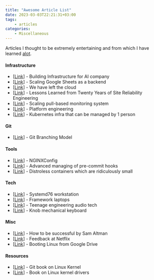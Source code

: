 ```yaml
---
title: "Awesome Article List"
date: 2023-03-03T22:21:31+03:00
tags:
    - articles
categories:
    - Miscellaneous
---
```


Articles I thought to be extremely entertaining and 
from which I have learned [alot](https://hyperboleandahalf.blogspot.com/2010/04/alot-is-better-than-you-at-everything.html).

#### Infrastructure
- [[Link](https://openai.com/research/infrastructure-for-deep-learning)] - Building Infrastructure for AI company
- [[Link](https://www.levels.fyi/blog/scaling-to-millions-with-google-sheets.html)] - Scaling Google Sheets as a backend
- [[Link](https://world.hey.com/dhh/we-have-left-the-cloud-251760fb)] - We have left the cloud
- [[Link](https://sre.google/resources/practices-and-processes/twenty-years-of-sre-lessons-learned/)] - Lessons Learned from Twenty Years of Site Reliability Engineering
- [[Link](https://prometheus.io/blog/2016/07/23/pull-does-not-scale-or-does-it/)] - Scaling pull-based monitoring system
- [[Link](https://medium.com/@mbianchidev/2023-devops-is-terrible-ec88162c86d7)] - Platform engineering
- [[Link](https://anthonynsimon.com/blog/one-man-saas-architecture/?ref=dailydev)] - Kubernetes infra that can be managed by 1 person

#### Git
- [[Link](https://nvie.com/posts/a-successful-git-branching-model/)] - Git Branching Model 

#### Tools
- [[Link](https://www.digitalocean.com/community/tools/nginx)] - NGINXConfig 
- [[Link](https://pre-commit.com/)] - Advanced managing of pre-commit hooks 
- [[Link](https://github.com/GoogleContainerTools/distroless)] - Distroless containers which are ridiculously small

#### Tech
- [[Link](https://system76.com/desktops/thelio-mega)] - Systemd76 workstation
- [[Link](https://frame.work/)] - Framework laptops
- [[Link](https://teenage.engineering/products)] - Teenage engineering audio tech
- [[Link](https://knob.design/)] - Knob mechanical keyboard

#### Misc
- [[Link](https://blog.samaltman.com/how-to-be-successful)] - How to be successful by Sam Altman
- [[Link](https://www.corporate-rebels.com/blog/feedback-at-netflix)] - Feedback at Netflix
- [[Link](https://ersei.net/en/blog/fuse-root)] - Booting Linux from Google Drive

#### Resources
- [[Link](https://0xax.gitbooks.io/linux-insides/content/index.html)] - Git book on Linux Kernel
- [[Link](https://lwn.net/Kernel/LDD3/)] - Book on Linux kernel drivers

